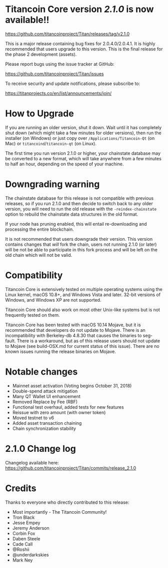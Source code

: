 Titancoin Core version *2.1.0* is now available!!
==============

  <https://github.com/titancoinproject/Titan/releases/tag/v2.1.0>


This is a major release containing bug fixes for 2.0.4.0/2.0.4.1.  It is highly recommended that users 
upgrade to this version.  This is the final release for the phase 2 development (assets).

Please report bugs using the issue tracker at GitHub:

  <https://github.com/titancoinproject/Titan/issues>

To receive security and update notifications, please subscribe to:

  <https://titanprojects.co/en/list/announcements/join/>

How to Upgrade
==============

If you are running an older version, shut it down. Wait until it has completely
shut down (which might take a few minutes for older versions), then run the 
installer (on Windows) or just copy over `/Applications/Titancoin-Qt` (on Mac)
or `titancoind`/`titancoin-qt` (on Linux).

The first time you run version 2.1.0 or higher, your chainstate database may
be converted to a new format, which will take anywhere from a few minutes to
half an hour, depending on the speed of your machine.

Downgrading warning
==============

The chainstate database for this release is not compatible with previous
releases, so if you run 2.1.0 and then decide to switch back to any
older version, you will need to run the old release with the `-reindex-chainstate`
option to rebuild the chainstate data structures in the old format.

If your node has pruning enabled, this will entail re-downloading and
processing the entire blockchain.

It is not recommended that users downgrade their version.  This version contains
changes that *will* fork the chain, users not running 2.1.0 (or later) will be not
be able to participate in this fork process and will be left on the old chain which 
will not be valid.

Compatibility
==============

Titancoin Core is extensively tested on multiple operating systems using
the Linux kernel, macOS 10.8+, and Windows Vista and later. 32-bit versions of Windows,
and Windows XP are not supported.

Titancoin Core should also work on most other Unix-like systems but is not
frequently tested on them.

Titancoin Core has been tested with macOS 10.14 Mojave, but it is recommended that developers
do not update to Mojave.  There is an incompatibility with Berkeley-db 4.8.30 that causes
the binaries to seg-fault.  There is a workaround, but as of this release users should
not update to Mojave (see build-OSX.md for current status of this issue).  There are no
known issues running the release binaries on Mojave.

Notable changes
==============

- Mainnet asset activation (Voting begins October 31, 2018)
- Double-spend attack mitigation
- Many QT Wallet UI enhancement
- Removed Replace by Fee (RBF)
- Functional test overhaul, added tests for new features
- Reissue with zero amount (with owner token)
- Moved testnet to v6
- Added asset transaction chaining
- Chain synchronization stability

2.1.0 Change log
==============

Changelog available here: <https://github.com/titancoinproject/Titan/commits/release_2.1.0>

Credits
==============

Thanks to everyone who directly contributed to this release:

- Most importantly - The Titancoin Community!
- Tron Black
- Jesse Empey
- Jeremy Anderson
- Corbin Fox
- Daben Steele
- Cade Call
- @Roshii
- @underdarkskies
- Mark Ney
